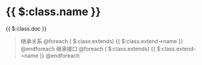 # {{ $:class.name }}
{{ $:class.doc }}

> 继承关系 @foreach ( $:class.extends)  {{ $:class.extend->name }} @endforeach
> 继承接口 @foreach ( $:class.extends)  {{ $:class.extend->name }} @endforeach